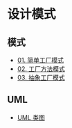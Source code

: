 # 设计模式

## 模式

- [01. 简单工厂模式](./docs/01_简单工厂模式.md)
- [02. 工厂方法模式](./docs/02_工厂方法模式.md)
- [03. 抽象工厂模式](./docs/03_抽象工厂模式.md)

## UML

- [UML 类图](./docs/UML类图.md)